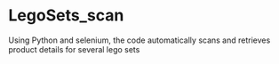 # LegoSets_scan
Using Python and selenium, the code automatically scans and retrieves product details for several lego sets
